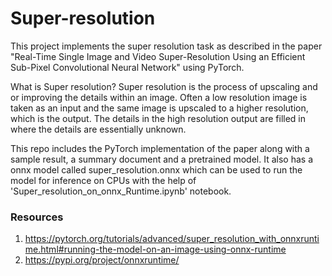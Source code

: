 # Super-resolution
This project implements the super resolution task as described in the paper "Real-Time Single Image and Video Super-Resolution Using an Efficient Sub-Pixel Convolutional Neural Network" using PyTorch. 

What is Super resolution? 
Super resolution is the process of upscaling and or improving the details within an image. Often a low resolution image is taken as an input and the same image is upscaled to a higher resolution, which is the output. The details in the high resolution output are filled in where the details are essentially unknown.

This repo includes the PyTorch implementation of the paper along with a sample result, a summary document and a pretrained model. It also has a onnx model called super_resolution.onnx which can be used to run the model for inference on CPUs with the help of 'Super_resolution_on_onnx_Runtime.ipynb' notebook. 

### Resources 
1. https://pytorch.org/tutorials/advanced/super_resolution_with_onnxruntime.html#running-the-model-on-an-image-using-onnx-runtime
2. https://pypi.org/project/onnxruntime/
